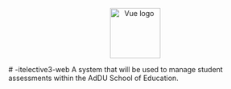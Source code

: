<p align="center"><a target="_blank" rel="noopener noreferrer"><img width="100" src="https://i.ibb.co/mHw4WqW/download.png" alt="Vue logo"></a></p>
# -itelective3-web
A system that will be used to manage student assessments within the AdDU School of Education.
